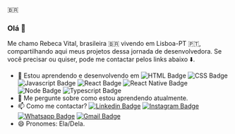  🇧🇷
### Olá 👋

Me chamo Rebeca Vital, brasileira 🇧🇷 vivendo em Lisboa-PT 🇵🇹, compartilhando aqui meus projetos dessa jornada de desenvolvedora. Se você precisar ou quiser, pode me contactar pelos links abaixo ⬇️.

- 🌱 Estou aprendendo e desenvolvendo em ![HTML Badge](https://img.shields.io/badge/html5%20-%23E34F26.svg?&style=for-the-badge&logo=html5&logoColor=white) ![CSS Badge](https://img.shields.io/badge/css3%20-%231572B6.svg?&style=for-the-badge&logo=css3&logoColor=white) ![Javascript Badge](https://img.shields.io/badge/javascript%20-%23323330.svg?&style=for-the-badge&logo=javascript&logoColor=%23F7DF1E) ![React Badge](https://img.shields.io/badge/react%20-%2320232a.svg?&style=for-the-badge&logo=react&logoColor=%2361DAFB) ![React Native Badge](https://img.shields.io/badge/react_native%20-%2320232a.svg?&style=for-the-badge&logo=react&logoColor=%2361DAFB) ![Node Badge](https://img.shields.io/badge/node.js%20-%2343853D.svg?&style=for-the-badge&logo=node.js&logoColor=white) ![Typescript Badge](https://img.shields.io/badge/typescript%20-%23007ACC.svg?&style=for-the-badge&logo=typescript&logoColor=white)
- 💬 Me pergunte sobre como estou aprendendo atualmente.
- 📫 Como me contactar? [![Linkedin Badge](https://img.shields.io/badge/-LinkedIn-blue?style=flat-square&logo=Linkedin&logoColor=white&link=https://www.linkedin.com/in/rebeca-vital/)](https://www.linkedin.com/in/rebeca-vital/) [![Instagram Badge](https://img.shields.io/badge/-Instagram-purple?style=flat-square&logo=Instagram&logoColor=white&link=https://www.instagram.com/rebeca_vital/)](https://www.instagram.com/rebeca_vital/) [![Whatsapp Badge](https://img.shields.io/badge/WhatsApp-%2325D366.svg?&style=flat-square&logo=whatsapp&logoColor=white&link=https://api.whatsapp.com/send?phone=351934456090/)](https://api.whatsapp.com/send?phone=351934456090/) [![Gmail Badge](https://img.shields.io/badge/-rebecavitalfernandes@gmail.com-%23D14836.svg?style=flat-square&logo=Gmail&logoColor=white&link=mailto:rebecavitalfernandes@gmail.com)](mailto:rebecavitalfernandes@gmail.com)
- 😄 Pronomes: Ela/Dela.
